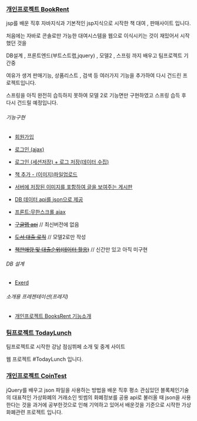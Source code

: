 ### [개인프로젝트 BookRent](https://github.com/returnNoh/BooksRent)

jsp를 배운 직후 자바지식과 기본적인 jsp지식으로 시작한 책 대여 , 판매사이트 입니다.

처음에는 자바로 콘솔로만 가능한 대여시스템을 웹으로 이식시키는 것이 재밌어서 시작했던 것을 

DB설계 , 프론트엔드(부트스트랩,jquery) , 모델2 , 스프링 까지 배우고 팀프로젝트 기간중 

여유가 생겨 판매기능, 상품리스트 , 검색 등 여러가지 기능을 추가하여 다시 건드린 프로젝트입니다.

스프링을 아직 완전히 습득하지 못하여 모델 2로 기능면만 구현하였고 스프링 습득 후 다시 건드릴 예정입니다.


###### 기능구현 
- [회원가입](https://github.com/returnNoh/BooksRent/tree/master/WebContent/register/register.jsp)
- [로그인 (ajax)](https://github.com/returnNoh/BooksRent/tree/master/WebContent/base/top.jsp)
- [로그인 (세션저장) + 로그 저장(데이터 수집)](https://github.com/returnNoh/BooksRent/tree/master/src/action/Log_InOutController.java)
- [책 추가 - (이미지)파일업로드](https://github.com/returnNoh/BooksRent/tree/master/WebContent/register/BookRegisterController.java)
- [서버에 저장된 이미지를 포함하여 글을 보여주는 게시판](https://github.com/returnNoh/BooksRent/tree/master/WebContent/books/booksList.jsp)
- [DB 데이터 api를 json으로 제공](https://github.com/returnNoh/BooksRent/blob/master/src/action/BookListController.java)
- [프론트:무한스크롤 ajax](https://github.com/returnNoh/BooksRent/tree/master/WebContent/books/newbooksList.jsp)

- ~~[구글맵 api](WebContent/map.jsp)~~  // 최신버전에 없음
- ~~[도서 대출 로직](WebContent/Register)~~ // 모델2로만 작성
- ~~[책판매량 및 대출순위(데이터 활용)](WebContent/Mypage_p)~~ // 신간만 있고 아직 미구현

###### DB 설계
- [Exerd](BooksRent.exerd)
###### 소개용 프레젠테이션(프레지)
- [개인프로젝트 BooksRent 기능소개](https://prezi.com/view/Mri7Cyf39N5Zjk7mQ6yy/)



### [팀프로젝트 TodayLunch](https://github.com/returnNoh/TodayLunch)

팀프로젝트로 시작한 강남 점심뷔페 소개 및 중계 사이트

웹 프로젝트 #TodayLunch 입니다.
          

### [개인프로젝트 CoinTest](https://github.com/returnNoh/cointest)

jQuery를 배우고  json 파일을 사용하는 방법을 배운 직후
평소 관심있던 블록체인기술의 대표적인 가상화폐의 거래소인 빗썸의 화폐정보를 공용 api로 불러올 때
json을 사용한다는 것을 과거에 공부한것으로 인해 기억하고 있어서 
배운것을 기준으로 시작한 가상화폐관련 프로젝트 입니다.


